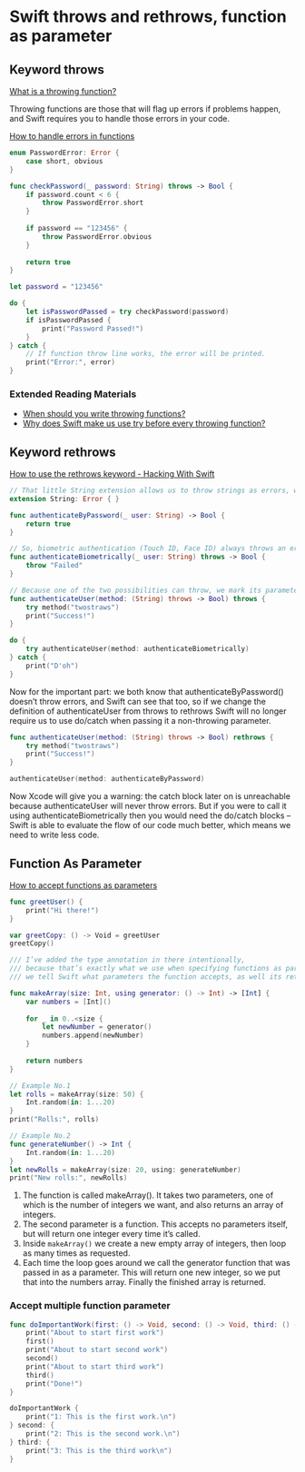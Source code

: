 <!--
 * @Author: Frank Chu
 * @Date: 2022-09-19 16:47:12
 * @LastEditors: Frank Chu
 * @LastEditTime: 2022-09-21 11:28:36
 * @FilePath: /blog/_posts/2022-09-19-swift-throws-rethrows.md
 * @Description: 
 * 
 * Copyright (c) 2022 by Frank Chu, All Rights Reserved. 
-->

# Swift throws and rethrows, function as parameter

## Keyword throws

[What is a throwing function?](https://www.hackingwithswift.com/example-code/language/what-is-a-throwing-function)

Throwing functions are those that will flag up errors if problems happen, and Swift requires you to handle those errors in your code.

[How to handle errors in functions](https://www.hackingwithswift.com/quick-start/beginners/how-to-handle-errors-in-functions)

``` swift
enum PasswordError: Error {
    case short, obvious
}

func checkPassword(_ password: String) throws -> Bool {
    if password.count < 6 {
        throw PasswordError.short
    }
    
    if password == "123456" {
        throw PasswordError.obvious
    }
    
    return true
}

let password = "123456"

do {
    let isPasswordPassed = try checkPassword(password)
    if isPasswordPassed {
        print("Password Passed!")
    }
} catch {
    // If function throw line works, the error will be printed.
    print("Error:", error)
}

```

### Extended Reading Materials

* [When should you write throwing functions?](https://www.hackingwithswift.com/quick-start/understanding-swift/when-should-you-write-throwing-functions)
* [Why does Swift make us use try before every throwing function?](https://www.hackingwithswift.com/quick-start/understanding-swift/why-does-swift-make-us-use-try-before-every-throwing-function)

## Keyword rethrows

[How to use the rethrows keyword - Hacking With Swift](https://www.hackingwithswift.com/example-code/language/how-to-use-the-rethrows-keyword)

```swift
// That little String extension allows us to throw strings as errors, which saves a little time.
extension String: Error { }

func authenticateByPassword(_ user: String) -> Bool {
    return true
}

// So, biometric authentication (Touch ID, Face ID) always throws an error, and password authentication always works.
func authenticateBiometrically(_ user: String) throws -> Bool {
    throw "Failed"
}

// Because one of the two possibilities can throw, we mark its parameter as throwing, like this: method: (String) throws -> Bool.
func authenticateUser(method: (String) throws -> Bool) throws {
    try method("twostraws")
    print("Success!")
}

do {
    try authenticateUser(method: authenticateBiometrically)
} catch {
    print("D'oh")
}
```

Now for the important part: we both know that authenticateByPassword() doesn’t throw errors, and Swift can see that too, so if we change the definition of authenticateUser from throws to rethrows Swift will no longer require us to use do/catch when passing it a non-throwing parameter.

```swift
func authenticateUser(method: (String) throws -> Bool) rethrows {
    try method("twostraws")
    print("Success!")
}

authenticateUser(method: authenticateByPassword)

```

Now Xcode will give you a warning: the catch block later on is unreachable because authenticateUser will never throw errors. But if you were to call it using authenticateBiometrically then you would need the do/catch blocks – Swift is able to evaluate the flow of our code much better, which means we need to write less code.

## Function As Parameter

[How to accept functions as parameters](https://www.hackingwithswift.com/quick-start/beginners/how-to-accept-functions-as-parameters)

``` swift
func greetUser() {
    print("Hi there!")
}

var greetCopy: () -> Void = greetUser
greetCopy()

/// I’ve added the type annotation in there intentionally, 
/// because that’s exactly what we use when specifying functions as parameters: 
/// we tell Swift what parameters the function accepts, as well its return type.
```

```swift
func makeArray(size: Int, using generator: () -> Int) -> [Int] {
    var numbers = [Int]()
    
    for _ in 0..<size {
        let newNumber = generator()
        numbers.append(newNumber)
    }
    
    return numbers
}

// Example No.1
let rolls = makeArray(size: 50) {
    Int.random(in: 1...20)
}
print("Rolls:", rolls)

// Example No.2
func generateNumber() -> Int {
    Int.random(in: 1...20)
}
let newRolls = makeArray(size: 20, using: generateNumber)
print("New rolls:", newRolls)
```

1. The function is called makeArray(). It takes two parameters, one of which is the number of integers we want, and also returns an array of integers.
2. The second parameter is a function. This accepts no parameters itself, but will return one integer every time it’s called.
3. Inside ```makeArray()``` we create a new empty array of integers, then loop as many times as requested.
4. Each time the loop goes around we call the generator function that was passed in as a parameter. This will return one new integer, so we put that into the numbers array.
Finally the finished array is returned.

### Accept multiple function parameter

``` swift
func doImportantWork(first: () -> Void, second: () -> Void, third: () -> Void) {
    print("About to start first work")
    first()
    print("About to start second work")
    second()
    print("About to start third work")
    third()
    print("Done!")
}

doImportantWork {
    print("1: This is the first work.\n")
} second: {
    print("2: This is the second work.\n")
} third: {
    print("3: This is the third work\n")
}
```
